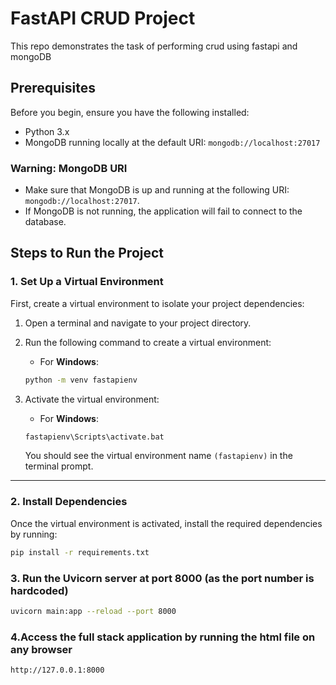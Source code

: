 # FastAPI CRUD Project

This repo demonstrates the task of performing crud using fastapi and mongoDB 

## Prerequisites

Before you begin, ensure you have the following installed:

- Python 3.x
- MongoDB running locally at the default URI: `mongodb://localhost:27017`

### **Warning: MongoDB URI**
- Make sure that MongoDB is up and running at the following URI: `mongodb://localhost:27017`.
- If MongoDB is not running, the application will fail to connect to the database.

## Steps to Run the Project

### **1. Set Up a Virtual Environment**

First, create a virtual environment to isolate your project dependencies:

1. Open a terminal and navigate to your project directory.
2. Run the following command to create a virtual environment:

    - For **Windows**:
    ```bash
    python -m venv fastapienv
    ```

3. Activate the virtual environment:

    - For **Windows**:
    ```bash
    fastapienv\Scripts\activate.bat
    ```

    You should see the virtual environment name `(fastapienv)` in the terminal prompt.

---

### **2. Install Dependencies**

Once the virtual environment is activated, install the required dependencies by running:

```bash
pip install -r requirements.txt
```

### **3. Run the Uvicorn server at port 8000 (as the port number is hardcoded)**

```bash
uvicorn main:app --reload --port 8000
```

### **4.Access the full stack application by running the html file on any browser**

```bash
http://127.0.0.1:8000

```